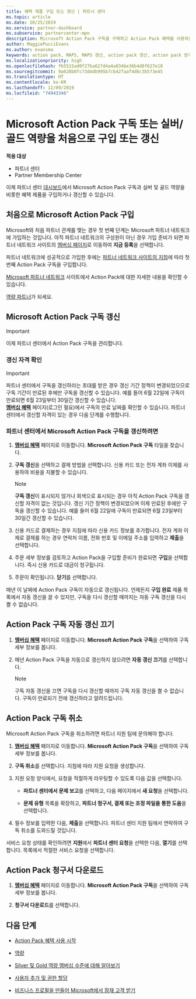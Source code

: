 ```yaml
---
title: 혜택 제품 구입 또는 갱신 | 파트너 센터
ms.topic: article
ms.date: 10/25/2019
ms.service: partner-dashboard
ms.subservice: partnercenter-mpn
description: Microsoft Action Pack 구독을 구매하고 Action Pack 혜택을 사용하는 방법을 알아보세요. 또한 청구서를 갱신, 취소, 보는 방법도 알아보세요.
author: MaggiePucciEvans
ms.author: evansma
keywords: action pack, MAPS, MAPS 갱신, action pack 갱신, action pack 얻기
ms.localizationpriority: high
ms.openlocfilehash: fb5515ad0f27ba627d4a4a834be36b4d8f627e10
ms.sourcegitcommit: 9a628b8fc73d4db995b7cb42faaf4d6c3b573e45
ms.translationtype: HT
ms.contentlocale: ko-KR
ms.lasthandoff: 12/09/2019
ms.locfileid: "74943346"
---
```

# <a name="buy-for-the-first-time-or-renew-a-microsoft-action-pack-subscription-or-the-silver-or-gold-competencies"></a>Microsoft Action Pack 구독 또는 실버/골드 역량을 처음으로 구입 또는 갱신

**적용 대상**

-  파트너 센터
-  Partner Membership Center

이제 파트너 센터 [대시보드](https://docs.microsoft.com/partner-center/)에서 Microsoft Action Pack 구독과 실버 및 골드 역량을 비롯한 혜택 제품을 구입하거나 갱신할 수 있습니다. 

## <a name="buy-microsoft-action-pack-for-the-first-time"></a>처음으로 Microsoft Action Pack 구입

Microsoft와 처음 파트너 관계를 맺는 경우 첫 번째 단계는 Microsoft 파트너 네트워크에 가입하는 것입니다. 아직 파트너 네트워크의 구성원이 아닌 경우 가입 준비가 되면 파트너 네트워크 사이트의 [멤버십 페이지](https://partner.microsoft.com/membership)로 이동하여 **지금 등록**을 선택합니다. 

파트너 네트워크에 성공적으로 가입한 후에는 [파트너 네트워크 사이트의 지침](https://partner.microsoft.com/membership/action-pack)에 따라 첫 번째 Action Pack 구독을 구입합니다. 

[Microsoft 파트너 네트워크](https://partner.microsoft.com/membership/internal-use-software#simple-tab-content-3) 사이트에서 Action Pack에 대한 자세한 내용을 확인할 수 있습니다.

[역량 파트너](https://partner.microsoft.com/membership/competencies)가 되세요. 

## <a name="renew-a-microsoft-action-pack-subscription"></a>Microsoft Action Pack 구독 갱신

>[!IMPORTANT]
>이제 파트너 센터에서 Action Pack 구독을 관리합니다.

### <a name="check-your-renewal-eligibility"></a>갱신 자격 확인

>[!IMPORTANT]
>파트너 센터에서 구독을 갱신하라는 초대를 받은 경우 갱신 기간 정책이 변경되었으므로 구독 기간이 만료된 후에만 구독을 갱신할 수 있습니다. 예를 들어 6월 22일에 구독이 만료되면 6월 23일부터 30일간 갱신할 수 있습니다.       
>[**멤버십 혜택**](https://partnercenter.microsoft.com/pcv/partnership/offers) 페이지(로그인 필요)에서 구독의 만료 날짜를 확인할 수 있습니다. 파트너 센터에서 갱신할 자격이 있는 경우 다음 단계를 수행합니다.  

### <a name="to-renew-a-microsoft-action-pack-subscription-in-the-partner-center"></a>파트너 센터에서 Microsoft Action Pack 구독을 갱신하려면

1. [**멤버십 혜택**](https://partnercenter.microsoft.com/pcv/partnership/offers) 페이지로 이동합니다. **Microsoft Action Pack 구독** 타일을 찾습니다.  

2. **구독 갱신**을 선택하고 결제 방법을 선택합니다. 신용 카드 또는 전자 계좌 이체를 사용하여 비용을 지불할 수 있습니다.

    >[!NOTE]
    >**구독 갱신**이 표시되지 않거나 회색으로 표시되는 경우 아직 Action Pack 구독을 갱신할 자격이 없는 것입니다. 갱신 기간 정책이 변경되었으며 이제 만료된 후에만 구독을 갱신할 수 있습니다. 예를 들어 6월 22일에 구독이 만료되면 6월 23일부터 30일간 갱신할 수 있습니다.  

3. 신용 카드로 결제하는 경우 지침에 따라 신용 카드 정보를 추가합니다. 전자 계좌 이제로 결제를 하는 경우 연락처 이름, 전화 번호 및 이메일 주소를 입력하고 **제출**을 선택합니다. 
     
4. 주문 세부 정보를 검토하고 Action Pack을 구입할 준비가 완료되면 **구입**을 선택합니다. 즉시 신용 카드로 대금이 청구됩니다.

5. 주문이 확인됩니다. **닫기**를 선택합니다.

매년 이 날짜에 Action Pack 구독이 자동으로 갱신됩니다. 언제든지 **구입 완료** 제품 목록에서 자동 갱신을 끌 수 있지만, 구독을 다시 갱신할 때까지는 자동 구독 갱신을 다시 켤 수 없습니다. 


## <a name="turn-off-automatic-action-pack-subscription-renewal"></a>Action Pack 구독 자동 갱신 끄기

1. [**멤버십 혜택**](https://partnercenter.microsoft.com/pcv/partnership/offers) 페이지로 이동합니다.  **Microsoft Action Pack 구독**을 선택하여 구독 세부 정보를 봅니다. 

2. 매년 Action Pack 구독을 자동으로 갱신하지 않으려면 **자동 갱신 끄기**를 선택합니다. 

    >[!NOTE]
    >구독 자동 갱신을 끄면 구독을 다시 갱신할 때까지 구독 자동 갱신을 켤 수 없습니다. 구독이 만료되기 전에 갱신하라고 알려드립니다.


## <a name="cancel-your-action-pack-subscription"></a>Action Pack 구독 취소

Microsoft Action Pack 구독을 취소하려면 파트너 지원 팀에 문의해야 합니다.

1. [**멤버십 혜택**](https://partnercenter.microsoft.com/pcv/partnership/offers) 페이지로 이동합니다. **Microsoft Action Pack 구독**을 선택하여 구독 세부 정보를 봅니다. 

3. **구독 취소**를 선택합니다. 지침에 따라 지원 요청을 생성합니다. 

4. 지원 요청 양식에서, 요청을 적절하게 라우팅할 수 있도록 다음 값을 선택합니다.

    -  **파트너 센터에서 문제 보고**를 선택하고, 다음 페이지에서 **새 요청**을 선택합니다.

    -  **문제 유형** 목록을 확장하고, **파트너 청구서, 결제 또는 조정 파일을 통한 도움**을 선택합니다. 

5. 필수 정보를 입력한 다음, **제출**을 선택합니다. 파트너 센터 지원 팀에서 연락하여 구독 취소를 도와드릴 것입니다.

서비스 요청 상태를 확인하려면 **지원**에서 **파트너 센터 요청**을 선택한 다음, **열기**를 선택합니다. 목록에서 적절한 서비스 요청을 선택합니다.  

## <a name="download-your-action-pack-invoice"></a>Action Pack 청구서 다운로드

1. [**멤버십 혜택**](https://partnercenter.microsoft.com/pcv/partnership/offers) 페이지로 이동합니다. **Microsoft Action Pack 구독**을 선택하여 구독 세부 정보를 봅니다. 

3. **청구서 다운로드**를 선택합니다.
 
## <a name="next-steps"></a>다음 단계

-   [Action Pack 혜택 사용 시작](manage-your-partner-network-benefits.md)

-   [역량](learn-about-competencies.md)

-   [Silver 및 Gold 역량 멤버십 수준에 대해 알아보기](https://partner.microsoft.com/membership/internal-use-software#simple-tab-content-2)

-   [사용자 추가 및 권한 할당](create-user-accounts-and-set-permissions.md)

-   [비즈니스 프로필을 만들어 Microsoft에서 잠재 고객 받기](create-a-marketing-profile.md)



